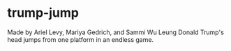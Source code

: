 # trump-jump
Made by Ariel Levy, Mariya Gedrich, and Sammi Wu Leung
Donald Trump's head jumps from one platform in an endless game.
